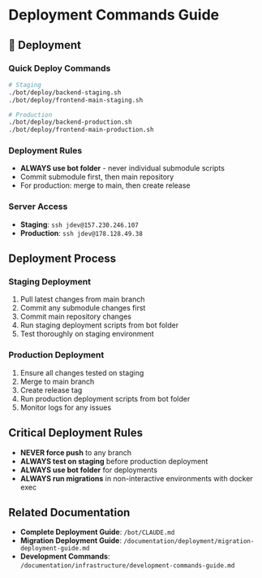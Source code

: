 # Deployment Commands Guide

## 🚢 Deployment

### Quick Deploy Commands
```bash
# Staging
./bot/deploy/backend-staging.sh
./bot/deploy/frontend-main-staging.sh

# Production
./bot/deploy/backend-production.sh
./bot/deploy/frontend-main-production.sh
```

### Deployment Rules
- **ALWAYS use bot folder** - never individual submodule scripts
- Commit submodule first, then main repository
- For production: merge to main, then create release

### Server Access
- **Staging**: `ssh jdev@157.230.246.107`
- **Production**: `ssh jdev@178.128.49.38`

## Deployment Process

### Staging Deployment
1. Pull latest changes from main branch
2. Commit any submodule changes first
3. Commit main repository changes
4. Run staging deployment scripts from bot folder
5. Test thoroughly on staging environment

### Production Deployment
1. Ensure all changes tested on staging
2. Merge to main branch
3. Create release tag
4. Run production deployment scripts from bot folder
5. Monitor logs for any issues

## Critical Deployment Rules
- **NEVER force push** to any branch
- **ALWAYS test on staging** before production deployment
- **ALWAYS use bot folder** for deployments
- **ALWAYS run migrations** in non-interactive environments with docker exec

## Related Documentation
- **Complete Deployment Guide**: `/bot/CLAUDE.md`
- **Migration Deployment Guide**: `/documentation/deployment/migration-deployment-guide.md`
- **Development Commands**: `/documentation/infrastructure/development-commands-guide.md`